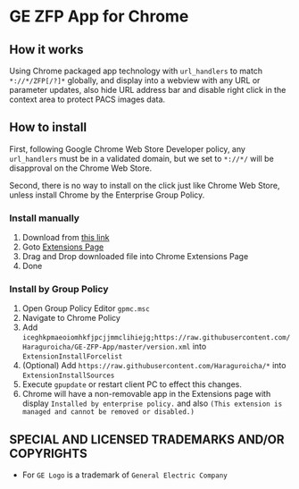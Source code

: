 # GE ZFP App for Chrome

## How it works

Using Chrome packaged app technology with `url_handlers` to match `*://*/ZFP[/?]*` globally, and display into a webview with any URL or parameter updates, also hide URL address bar and disable right click in the context area to protect PACS images data.

## How to install

First, following Google Chrome Web Store Developer policy, any `url_handlers` must be in a validated domain, but we set to `*://*/` will be disapproval on the Chrome Web Store.

Second, there is no way to install on the click just like Chrome Web Store, unless install Chrome by the Enterprise Group Policy.

### Install manually

1. Download from [this link](https://cdn.rawgit.com/Haraguroicha/GE-ZFP-App/master/GE-ZFP-App.crx)
2. Goto [Extensions Page](chrome://extensions)
3. Drag and Drop downloaded file into Chrome Extensions Page
4. Done

### Install by Group Policy

1. Open Group Policy Editor `gpmc.msc`
2. Navigate to Chrome Policy
3. Add `iceghkpmaeoiomhkfjpcjjmmclihiejg;https://raw.githubusercontent.com/Haraguroicha/GE-ZFP-App/master/version.xml` into `ExtensionInstallForcelist`
4. (Optional) Add `https://raw.githubusercontent.com/Haraguroicha/*` into `ExtensionInstallSources`
5. Execute `gpupdate` or restart client PC to effect this changes.
6. Chrome will have a non-removable app in the Extensions page with display `Installed by enterprise policy.` and also `(This extension is managed and cannot be removed or disabled.)`

## SPECIAL AND LICENSED TRADEMARKS AND/OR COPYRIGHTS

- For `GE Logo` is a trademark of `General Electric Company`
